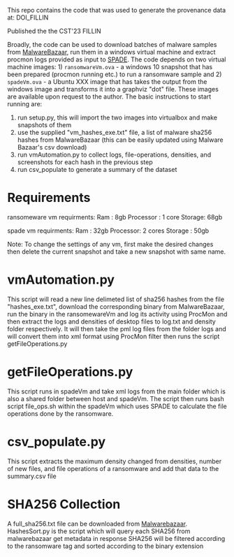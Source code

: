 This repo contains the code that was used to generate the provenance data at:
DOI_FILLIN

Published the the CST'23 FILLIN

Broadly, the code can be used to download batches of malware samples from [MalwareBazaar](https://bazaar.abuse.ch/), run them in a windows virtual machine and extract procmon logs provided as  input to [SPADE](https://github.com/ashish-gehani/SPADE).  The code depends on two virtual machine images: 1) `ransomwareVm.ova` - a windows 10 snapshot that has been prepared (procmon running etc.) to run a ransomware sample and 2) `spadeVm.ova` - a Ubuntu XXX image that has takes the output from the windows image and transforms it into a graphviz "dot" file. These images are available upon request to the author. The basic instructions to start running are:

1. run setup.py, this will import the two images into virtualbox and make snapshots of them
2. use the supplied "vm_hashes_exe.txt" file, a list of malware sha256 hashes from MalwareBazaar (this can be easily updated using Malware Bazaar's csv download)
3. run vmAutomation.py to collect logs, file-operations, densities, and screenshots for each hash in the previous step
4. run csv_populate to generate a summary of the dataset


# Requirements
ransomeware vm requirments:
Ram : 8gb
Processor : 1 core
Storage: 68gb

spade vm requirments:
Ram : 32gb
Processor: 2 cores
Storage : 50gb

Note: To change the settings of any vm, first make the desired changes then delete the current snapshot and take a new snapshot with same name.

# vmAutomation.py
This script will read a new line delimeted list of sha256 hashes from the file "hashes_exe.txt", download the corresponding binary from MalwareBazaar,  run the binary in the ransomewareVm and log its activity using ProcMon and 
then extract the logs and densities of desktop files to log.txt and density folder respectively.
It will then take the pml log files from the folder logs and will convert them into xml format using ProcMon filter then runs the script getFileOperations.py

# getFileOperations.py
This script runs in spadeVm and take xml logs from the main folder which is also a shared folder between 
host and spadeVm. The script then runs bash script file_ops.sh within the spadeVm which uses SPADE to
calculate the file operations done by the ransomware.

# csv_populate.py
This script extracts the maximum density changed from densities, number of new files, and file operations
of a ransomware and add that data to the summary.csv file

# SHA256 Collection
A full_sha256.txt file can be downloaded from [Malwarebazaar](https://bazaar.abuse.ch/export/). 
HashesSort.py is the script which will query each SHA256 from malwarebazaar get metadata in response
SHA256 will be filtered according to the ransomware tag and sorted according to the binary extension



